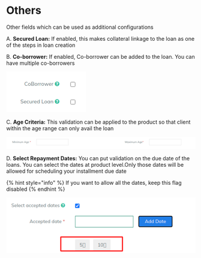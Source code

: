 # Others

Other fields which can be used as additional configurations

A. **Secured Loan:** If enabled, this makes collateral linkage to the loan as one of the steps in loan creation

B. **Co-borrower:** If enabled, Co-borrower can be added to the loan. You can have multiple co-borrowers

![](../../../../.gitbook/assets/sec.png)

C. **Age Criteria:** This validation can be applied to the product so that client within the age range can only avail the loan

![](../../../../.gitbook/assets/age.png)

D. **Select Repayment Dates:** You can put validation on the due date of the loans. You can select the dates at product level.Only those dates will be allowed for scheduling your installment due date

{% hint style="info" %}
If you want to allow all the dates, keep this flag disabled
{% endhint %}

![](../../../../.gitbook/assets/repaydates.png)

